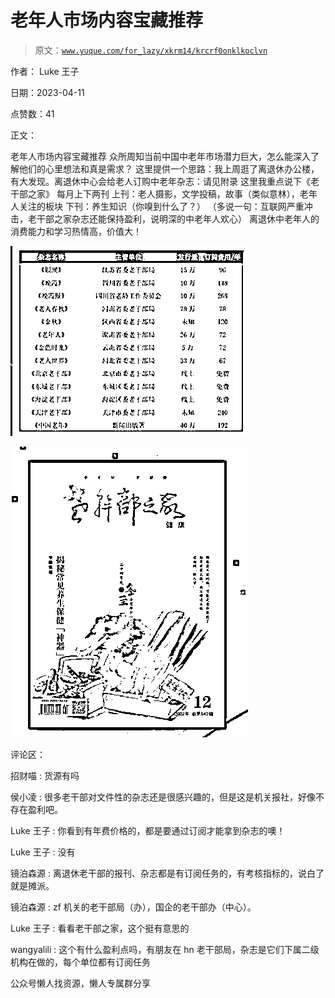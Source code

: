 # 老年人市场内容宝藏推荐

> 原文：[`www.yuque.com/for_lazy/xkrm14/krcrf0onklkoclvn`](https://www.yuque.com/for_lazy/xkrm14/krcrf0onklkoclvn)

作者： Luke 王子

日期：2023-04-11

点赞数：41

正文：

老年人市场内容宝藏推荐 众所周知当前中国中老年市场潜力巨大，怎么能深入了解他们的心里想法和真是需求？ 这里提供一个思路：我上周逛了离退休办公楼，有大发现。离退休中心会给老人订购中老年杂志：请见附录 这里我重点说下《老干部之家》 每月上下两刊 上刊：老人摄影，文学投稿，故事（类似意林），老年人关注的板块 下刊：养生知识（你嗅到什么了？） （多说一句：互联网严重冲击，老干部之家杂志还能保持盈利，说明深的中老年人欢心） 离退休中老年人的消费能力和学习热情高，价值大！

![](img/1d0e92ca4b4011e33c29a5dff82bf748.png)

![](img/872dffa3610e29401c35b4aa81e1235c.png)

评论区：

招财喵 : 货源有吗

侯小凌 : 很多老干部对文件性的杂志还是很感兴趣的，但是这是机关报社，好像不存在盈利吧。

Luke 王子 : 你看到有年费价格的，都是要通过订阅才能拿到杂志的噢！

Luke 王子 : 没有

镜泊森源 : 离退休老干部的报刊、杂志都是有订阅任务的，有考核指标的，说白了就是摊派。

镜泊森源 : zf 机关的老干部局（办），国企的老干部办（中心）。

Luke 王子 : 看看老干部之家，这个挺有意思的

wangyalili : 这个有什么盈利点吗，有朋友在 hn 老干部局，杂志是它们下属二级机构在做的，每个单位都有订阅任务

公众号懒人找资源，懒人专属群分享

